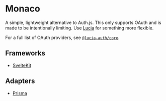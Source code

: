 # Monaco

A simple, lightweight alternative to Auth.js. This only supports OAuth and is made to be intentionally limiting. Use [Lucia](https://lucia-auth.com) for something more flexible.

For a full list of OAuth providers, see [`@lucia-auth/core`](https://github.com/pilcrowOnPaper/monaco/tree/main/packages/core).

## Frameworks

- [SvelteKit](https://github.com/pilcrowOnPaper/monaco/tree/main/packages/sveltekit)

## Adapters

- [Prisma](https://github.com/pilcrowOnPaper/monaco/tree/main/packages/adapter-prisma)
